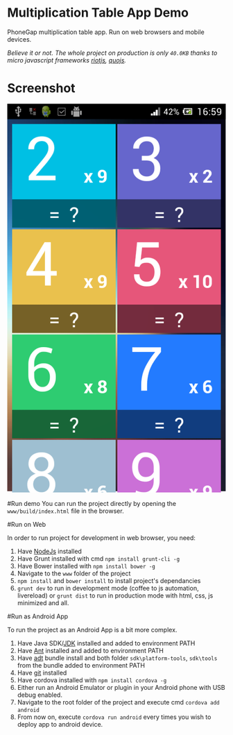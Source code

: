 Multiplication Table App Demo
=================

PhoneGap multiplication table app. Run on web browsers and mobile devices.

*Believe it or not. The whole project on production is only `40.0KB` thanks to micro javascript frameworks [riotjs](https://github.com/moot/riotjs), [quojs](http://quojs.tapquo.com/).*

# Screenshot
![TodoMVC](screenshot.png)

#Run demo
You can run the project directly by opening the `www/build/index.html` file in the browser.

#Run on Web

In order to run project for development in web browser, you need:

1. Have [NodeJs](nodejs.org) installed
2. Have Grunt installed with cmd `npm install grunt-cli -g`
3. Have Bower installed with `npm install bower -g`
4. Navigate to the `www` folder of the project
6. `npm install` and `bower install` to install project's dependancies
7. `grunt dev` to run in development mode (coffee to js automation, livereload) or `grunt dist` to run in production mode with html, css, js minimized and all.

#Run as Android App

To run the project as an Android App is a bit more complex.

1. Have Java SDK/[JDK](http://www.oracle.com/technetwork/java/javase/downloads/jdk7-downloads-1880260.html) installed and added to environment PATH
2. Have [Ant](http://ant.apache.org/) installed and added to environment PATH
3. Have [adt](http://developer.android.com/sdk/installing/bundle.html) bundle install and both folder `sdk\platform-tools`, `sdk\tools` from the bundle added to environment PATH
4. Have [git](http://git-scm.com/) installed
5. Have cordova installed with `npm install cordova -g`
6. Either run an Android Emulator or plugin in your Android phone with USB debug enabled.
7. Navigate to the root folder of the project and execute cmd `cordova add android`
8. From now on, execute `cordova run android` every times you wish to deploy app to android device.
